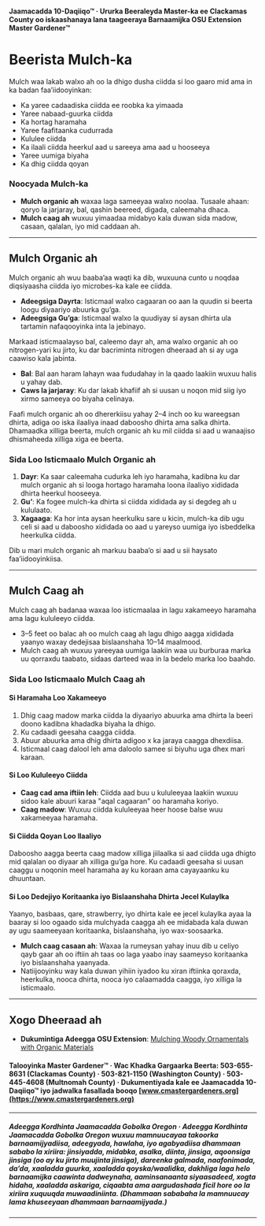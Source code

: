#### Jaamacadda 10-Daqiiqo™ · Ururka Beeraleyda Master-ka ee Clackamas County oo iskaashanaya lana taageeraya Barnaamijka OSU Extension Master Gardener™

# Beerista Mulch-ka

Mulch waa lakab walxo ah oo la dhigo dusha ciidda si loo gaaro mid ama in ka badan faa’iidooyinkan:

- Ka yaree cadaadiska ciidda ee roobka ka yimaada
- Yaree nabaad-guurka ciidda
- Ka hortag haramaha
- Yaree faafitaanka cudurrada
- Kululee ciidda
- Ka ilaali ciidda heerkul aad u sareeya ama aad u hooseeya
- Yaree uumiga biyaha
- Ka dhig ciidda qoyan

### Noocyada Mulch-ka

- **Mulch organic ah** waxaa laga sameeyaa walxo noolaa. Tusaale ahaan: qoryo la jarjaray, bal, qashin beereed, digada, caleemaha dhaca.
- **Mulch caag ah** wuxuu yimaadaa midabyo kala duwan sida madow, casaan, qalalan, iyo mid caddaan ah.

---

## Mulch Organic ah

Mulch organic ah wuu baaba’aa waqti ka dib, wuxuuna cunto u noqdaa diqsiyaasha ciidda iyo microbes-ka kale ee ciidda.

- **Adeegsiga Dayrta**: Isticmaal walxo cagaaran oo aan la quudin si beerta loogu diyaariyo abuurka gu’ga.
- **Adeegsiga Gu’ga**: Isticmaal walxo la quudiyay si aysan dhirta ula tartamin nafaqooyinka inta la jebinayo.

Markaad isticmaalayso bal, caleemo dayr ah, ama walxo organic ah oo nitrogen-yari ku jirto, ku dar bacriminta nitrogen dheeraad ah si ay uga caawiso kala jabinta.

- **Bal**: Bal aan haram lahayn waa fududahay in la qaado laakiin wuxuu halis u yahay dab.
- **Caws la jarjaray**: Ku dar lakab khafiif ah si uusan u noqon mid siig iyo xirmo sameeya oo biyaha celinaya.

Faafi mulch organic ah oo dhererkiisu yahay 2–4 inch oo ku wareegsan dhirta, adiga oo iska ilaaliya inaad daboosho dhirta ama salka dhirta. Dhamaadka xilliga beerta, mulch organic ah ku mil ciidda si aad u wanaajiso dhismaheeda xilliga xiga ee beerta.

### Sida Loo Isticmaalo Mulch Organic ah

1. **Dayr**: Ka saar caleemaha cudurka leh iyo haramaha, kadibna ku dar mulch organic ah si looga hortago haramaha loona ilaaliyo xididada dhirta heerkul hooseeya.
2. **Gu’**: Ka fogee mulch-ka dhirta si ciidda xididada ay si degdeg ah u kululaato.
3. **Xagaaga**: Ka hor inta aysan heerkulku sare u kicin, mulch-ka dib ugu celi si aad u daboosho xididada oo aad u yareyso uumiga iyo isbeddelka heerkulka ciidda.

Dib u mari mulch organic ah markuu baaba’o si aad u sii haysato faa’iidooyinkiisa.

---

## Mulch Caag ah

Mulch caag ah badanaa waxaa loo isticmaalaa in lagu xakameeyo haramaha ama lagu kululeeyo ciidda.

- 3–5 feet oo balac ah oo mulch caag ah lagu dhigo aagga xididada yaanyo waxay dedejisaa bislaanshaha 10–14 maalmood.
- Mulch caag ah wuxuu yareeyaa uumiga laakiin waa uu burburaa marka uu qorraxdu taabato, sidaas darteed waa in la bedelo marka loo baahdo.

### Sida Loo Isticmaalo Mulch Caag ah

#### Si Haramaha Loo Xakameeyo

1. Dhig caag madow marka ciidda la diyaariyo abuurka ama dhirta la beeri doono kadibna khadadka biyaha la dhigo.
2. Ku cadaadi geesaha caagga ciidda.
3. Abuur abuurka ama dhig dhirta adigoo x ka jaraya caagga dhexdiisa.
4. Isticmaal caag dalool leh ama daloolo samee si biyuhu uga dhex mari karaan.

#### Si Loo Kululeeyo Ciidda

- **Caag cad ama iftiin leh**: Ciidda aad buu u kululeeyaa laakiin wuxuu sidoo kale abuuri karaa "aqal cagaaran" oo haramaha koriyo.
- **Caag madow**: Wuxuu ciidda kululeeyaa heer hoose balse wuu xakameeyaa haramaha.

#### Si Ciidda Qoyan Loo Ilaaliyo

Daboosho aagga beerta caag madow xilliga jiilaalka si aad ciidda uga dhigto mid qalalan oo diyaar ah xilliga gu’ga hore. Ku cadaadi geesaha si uusan caaggu u noqonin meel haramaha ay ku koraan ama cayayaanku ku dhuuntaan.

#### Si Loo Dedejiyo Koritaanka iyo Bislaanshaha Dhirta Jecel Kulaylka

Yaanyo, basbaas, qare, strawberry, iyo dhirta kale ee jecel kulaylka ayaa la baaray si loo ogaado sida mulchyada caagga ah ee midabada kala duwan ay ugu saameeyaan koritaanka, bislaanshaha, iyo wax-soosaarka.

- **Mulch caag casaan ah**: Waxaa la rumeysan yahay inuu dib u celiyo qayb gaar ah oo iftiin ah taas oo laga yaabo inay saameyso koritaanka iyo bislaanshaha yaanyada.
- Natiijooyinku way kala duwan yihiin iyadoo ku xiran iftiinka qoraxda, heerkulka, nooca dhirta, nooca iyo calaamadda caagga, iyo xilliga la isticmaalo.

---

## Xogo Dheeraad ah

- **Dukumintiga Adeegga OSU Extension**: [Mulching Woody Ornamentals with Organic Materials](https://catalog.extension.oregonstate.edu/ec1629)

#### Talooyinka Master Gardener™ · Wac Khadka Gargaarka Beerta: 503-655-8631 (Clackamas County) · 503-821-1150 (Washington County) · 503-445-4608 (Multnomah County) · Dukumentiyada kale ee Jaamacadda 10-Daqiiqo™ iyo jadwalka fasallada booqo [www.cmastergardeners.org](https://www.cmastergardeners.org)

---

##### Adeegga Kordhinta Jaamacadda Gobolka Oregon · Adeegga Kordhinta Jaamacadda Gobolka Oregon wuxuu mamnuucayaa takoorka barnaamijyadiisa, adeegyada, hawlaha, iyo agabyadiisa dhammaan sababo la xiriira: jinsiyadda, midabka, asalka, diinta, jinsiga, aqoonsiga jinsiga (oo ay ku jirto muujinta jinsiga), dareenka galmada, naafonimada, da’da, xaaladda guurka, xaaladda qoyska/waalidka, dakhliga laga helo barnaamijka caawinta dadweynaha, aaminsanaanta siyaasadeed, xogta hidaha, xaaladda askariga, ciqaabta ama aargudashada ficil hore oo la xiriira xuquuqda muwaadiniinta. (Dhammaan sababaha la mamnuucay lama khuseeyaan dhammaan barnaamijyada.)
---